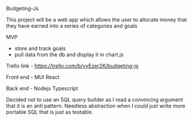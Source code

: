 Budgeting-Js

  This project will be a web app which allows the user to allocate money that 
  they have earned into a series of categories and goals

MVP
  - store and track goals
  - pull data from the db and display it in chart.js

Trello link - https://trello.com/b/vyEzer2K/budgeting-js 


Front end -
  MUI
  React

Back end  - 
  Nodejs
  Typescript

  Decided not to use an SQL query builder as I read a convincing argument that it
  is an anti pattern. Needless abstraction when I could just write more portable SQL
  that is just as testable.
